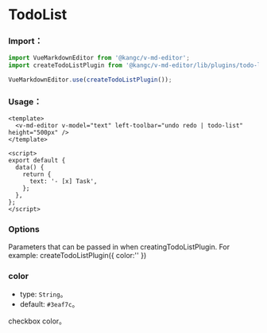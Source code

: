 # TodoList

<ClientOnly>
  <plugin-todo-list />
</ClientOnly>

### Import：

```js
import VueMarkdownEditor from '@kangc/v-md-editor';
import createTodoListPlugin from '@kangc/v-md-editor/lib/plugins/todo-list/index';

VueMarkdownEditor.use(createTodoListPlugin());
```

### Usage：

```vue
<template>
  <v-md-editor v-model="text" left-toolbar="undo redo | todo-list" height="500px" />
</template>

<script>
export default {
  data() {
    return {
      text: '- [x] Task',
    };
  },
};
</script>
```

### Options

Parameters that can be passed in when creatingTodoListPlugin. For example: createTodoListPlugin({ color:'' })

### color

- type: `String`。
- default: `#3eaf7c`。

checkbox color。
